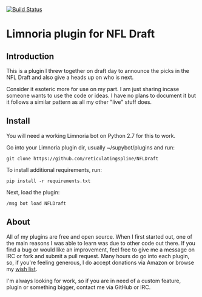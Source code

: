 [![Build Status](https://travis-ci.org/reticulatingspline/NFLDraft.svg?branch=master)](https://travis-ci.org/reticulatingspline/NFLDraft)

# Limnoria plugin for NFL Draft

## Introduction

This is a plugin I threw together on draft day to announce the picks in the NFL Draft and also give a heads up
on who is next.

Consider it esoteric more for use on my part. I am just sharing incase someone wants to use the code or ideas.
I have no plans to document it but it follows a similar pattern as all my other "live" stuff does.

## Install

You will need a working Limnoria bot on Python 2.7 for this to work.

Go into your Limnoria plugin dir, usually ~/supybot/plugins and run:

```
git clone https://github.com/reticulatingspline/NFLDraft
```

To install additional requirements, run:

```
pip install -r requirements.txt 
```

Next, load the plugin:

```
/msg bot load NFLDraft
```

## About

All of my plugins are free and open source. When I first started out, one of the main reasons I was
able to learn was due to other code out there. If you find a bug or would like an improvement, feel
free to give me a message on IRC or fork and submit a pull request. Many hours do go into each plugin,
so, if you're feeling generous, I do accept donations via Amazon or browse my [wish list](http://amzn.com/w/380JKXY7P5IKE).

I'm always looking for work, so if you are in need of a custom feature, plugin or something bigger, contact me via GitHub or IRC.